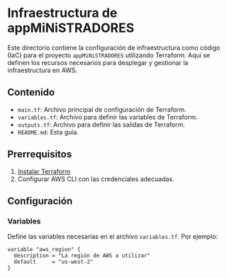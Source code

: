 # Infraestructura de appMiNiSTRADORES

Este directorio contiene la configuración de infraestructura como código (IaC) para el proyecto `appMiNiSTRADORES` utilizando Terraform. Aquí se definen los recursos necesarios para desplegar y gestionar la infraestructura en AWS.

## Contenido

- `main.tf`: Archivo principal de configuración de Terraform.
- `variables.tf`: Archivo para definir las variables de Terraform.
- `outputs.tf`: Archivo para definir las salidas de Terraform.
- `README.md`: Esta guía.

## Prerrequisitos

1. [Instalar Terraform](https://learn.hashicorp.com/tutorials/terraform/install-cli)
2. Configurar AWS CLI con las credenciales adecuadas.

## Configuración

### Variables

Define las variables necesarias en el archivo `variables.tf`. Por ejemplo:

```hcl
variable "aws_region" {
  description = "La región de AWS a utilizar"
  default     = "us-west-2"
}
